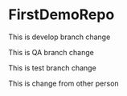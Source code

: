 # FirstDemoRepo

This is develop branch change

This is QA branch change

This is test branch change

This is change from other person
